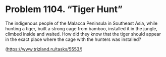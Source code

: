 # Problem 1104. “Tiger Hunt”

The indigenous people of the Malacca Peninsula in Southeast Asia, while hunting a tiger, built a strong cage from bamboo, installed it in the jungle, climbed inside and waited. How did they know that the tiger should appear in the exact place where the cage with the hunters was installed?

(https://www.trizland.ru/tasks/5553/)
